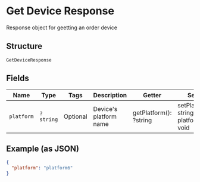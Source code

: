 
# Get Device Response

Response object for geetting an order device

## Structure

`GetDeviceResponse`

## Fields

| Name | Type | Tags | Description | Getter | Setter |
|  --- | --- | --- | --- | --- | --- |
| `platform` | `?string` | Optional | Device's platform name | getPlatform(): ?string | setPlatform(?string platform): void |

## Example (as JSON)

```json
{
  "platform": "platform6"
}
```

